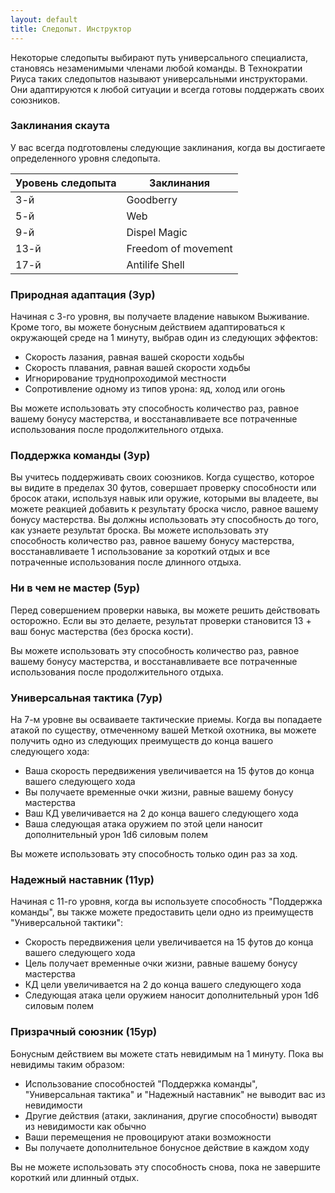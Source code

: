 ```yaml
---
layout: default
title: Следопыт. Инструктор
---
```


Некоторые следопыты выбирают путь универсального специалиста, становясь незаменимыми членами любой команды. В Технократии Риуса таких следопытов называют универсальными инструкторами. Они адаптируются к любой ситуации и всегда готовы поддержать своих союзников.

### Заклинания скаута
У вас всегда подготовлены следующие заклинания, когда вы достигаете определенного уровня следопыта.

| Уровень следопыта | Заклинания |
|-------------------|------------|
| 3-й | Goodberry |
| 5-й | Web |
| 9-й | Dispel Magic |
| 13-й | Freedom of movement |
| 17-й | Antilife Shell |

### Природная адаптация (3ур)
Начиная с 3-го уровня, вы получаете владение навыком Выживание. Кроме того, вы можете бонусным действием адаптироваться к окружающей среде на 1 минуту, выбрав один из следующих эффектов:

- Скорость лазания, равная вашей скорости ходьбы
- Скорость плавания, равная вашей скорости ходьбы
- Игнорирование труднопроходимой местности
- Сопротивление одному из типов урона: яд, холод или огонь

Вы можете использовать эту способность количество раз, равное вашему бонусу мастерства, и восстанавливаете все потраченные использования после продолжительного отдыха.

### Поддержка команды (3ур)
Вы учитесь поддерживать своих союзников. Когда существо, которое вы видите в пределах 30 футов, совершает проверку способности или бросок атаки, используя навык или оружие, которыми вы владеете, вы можете реакцией добавить к результату броска число, равное вашему бонусу мастерства. Вы должны использовать эту способность до того, как узнаете результат броска.
Вы можете использовать эту способность количество раз, равное вашему бонусу мастерства, восстанавливаете 1 использование за короткий отдых и все потраченные использования после длинного отдыха.

### Ни в чем не мастер (5ур)
Перед совершением проверки навыка, вы можете решить действовать осторожно. Если вы это делаете, результат проверки становится 13 + ваш бонус мастерства (без броска кости).

Вы можете использовать эту способность количество раз, равное вашему бонусу мастерства, и восстанавливаете все потраченные использования после продолжительного отдыха.

### Универсальная тактика (7ур)
На 7-м уровне вы осваиваете тактические приемы. Когда вы попадаете атакой по существу, отмеченному вашей Меткой охотника, вы можете получить одно из следующих преимуществ до конца вашего следующего хода:

- Ваша скорость передвижения увеличивается на 15 футов до конца вашего следующего хода
- Вы получаете временные очки жизни, равные вашему бонусу мастерства
- Ваш КД увеличивается на 2 до конца вашего следующего хода
- Ваша следующая атака оружием по этой цели наносит дополнительный урон 1d6 силовым полем

Вы можете использовать эту способность только один раз за ход.

### Надежный наставник (11ур)
Начиная с 11-го уровня, когда вы используете способность "Поддержка команды", вы также можете предоставить цели одно из преимуществ "Универсальной тактики":

- Скорость передвижения цели увеличивается на 15 футов до конца вашего следующего хода
- Цель получает временные очки жизни, равные вашему бонусу мастерства
- КД цели увеличивается на 2 до конца вашего следующего хода
- Следующая атака цели оружием наносит дополнительный урон 1d6 силовым полем

### Призрачный союзник (15ур)
Бонусным действием вы можете стать невидимым на 1 минуту. Пока вы невидимы таким образом:

- Использование способностей "Поддержка команды", "Универсальная тактика" и "Надежный наставник" не выводит вас из невидимости
- Другие действия (атаки, заклинания, другие способности) выводят из невидимости как обычно
- Ваши перемещения не провоцируют атаки возможности
- Вы получаете дополнительное бонусное действие в каждом ходу

Вы не можете использовать эту способность снова, пока не завершите короткий или длинный отдых.
